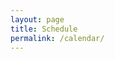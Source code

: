```yaml
---
layout: page
title: Schedule
permalink: /calendar/
---
```


<div class="calendar-container">
  <div id="calendar"></div>
</div>

<div class="booking-modal" id="bookingModal">
  <div class="modal-content">
    <span class="close">&times;</span>
    <h2>Book a Presentation Slot</h2>
    <form id="bookingForm">
      <div class="form-group">
        <label for="name">Name:</label>
        <input type="text" id="name" name="name" required>
      </div>
      <div class="form-group">
        <label for="email">Email:</label>
        <input type="email" id="email" name="email" required>
      </div>
      <div class="form-group">
        <label for="title">Presentation Title:</label>
        <input type="text" id="title" name="title" required>
      </div>
      <div class="form-group">
        <label for="abstract">Brief Abstract:</label>
        <textarea id="abstract" name="abstract" required></textarea>
      </div>
      <input type="hidden" id="slotDate" name="slotDate">
      <button type="submit">Submit</button>
    </form>
  </div>
</div>

<link href='https://cdn.jsdelivr.net/npm/fullcalendar@5.11.3/main.min.css' rel='stylesheet' />
<script src='https://cdn.jsdelivr.net/npm/fullcalendar@5.11.3/main.min.js'></script>

<style>
.calendar-container {
  max-width: 1200px;
  margin: 20px auto;
  padding: 0 20px;
}

.booking-modal {
  display: none;
  position: fixed;
  z-index: 1000;
  left: 0;
  top: 0;
  width: 100%;
  height: 100%;
  background-color: rgba(0,0,0,0.4);
}

.modal-content {
  background-color: #fefefe;
  margin: 15% auto;
  padding: 20px;
  border: 1px solid #888;
  width: 80%;
  max-width: 500px;
  border-radius: 5px;
}

.close {
  color: #aaa;
  float: right;
  font-size: 28px;
  font-weight: bold;
  cursor: pointer;
}

.form-group {
  margin-bottom: 15px;
}

.form-group label {
  display: block;
  margin-bottom: 5px;
}

.form-group input,
.form-group textarea {
  width: 100%;
  padding: 8px;
  border: 1px solid #ddd;
  border-radius: 4px;
}

button {
  background-color: #4CAF50;
  color: white;
  padding: 10px 20px;
  border: none;
  border-radius: 4px;
  cursor: pointer;
}

button:hover {
  background-color: #45a049;
}
</style>

<script>
document.addEventListener('DOMContentLoaded', function() {
  var calendarEl = document.getElementById('calendar');
  var calendar = new FullCalendar.Calendar(calendarEl, {
    initialView: 'dayGridMonth',
    headerToolbar: {
      left: 'prev,next today',
      center: 'title',
      right: 'dayGridMonth,timeGridWeek'
    },
    slotMinTime: '12:00:00',
    slotMaxTime: '13:00:00',
    allDaySlot: false,
    events: '/data/schedule.json',
    eventClick: function(info) {
      if (!info.event.extendedProps.booked) {
        document.getElementById('slotDate').value = info.event.start.toISOString();
        document.getElementById('bookingModal').style.display = 'block';
      }
    }
  });
  calendar.render();

  // Modal handling
  var modal = document.getElementById('bookingModal');
  var span = document.getElementsByClassName('close')[0];
  
  span.onclick = function() {
    modal.style.display = 'none';
  }

  window.onclick = function(event) {
    if (event.target == modal) {
      modal.style.display = 'none';
    }
  }

  // Form submission
  document.getElementById('bookingForm').onsubmit = function(e) {
    e.preventDefault();
    // Here you would typically send the form data to your backend
    // For now, we'll just close the modal
    modal.style.display = 'none';
    alert('Thank you for your submission! We will contact you shortly.');
  }
});
</script> 